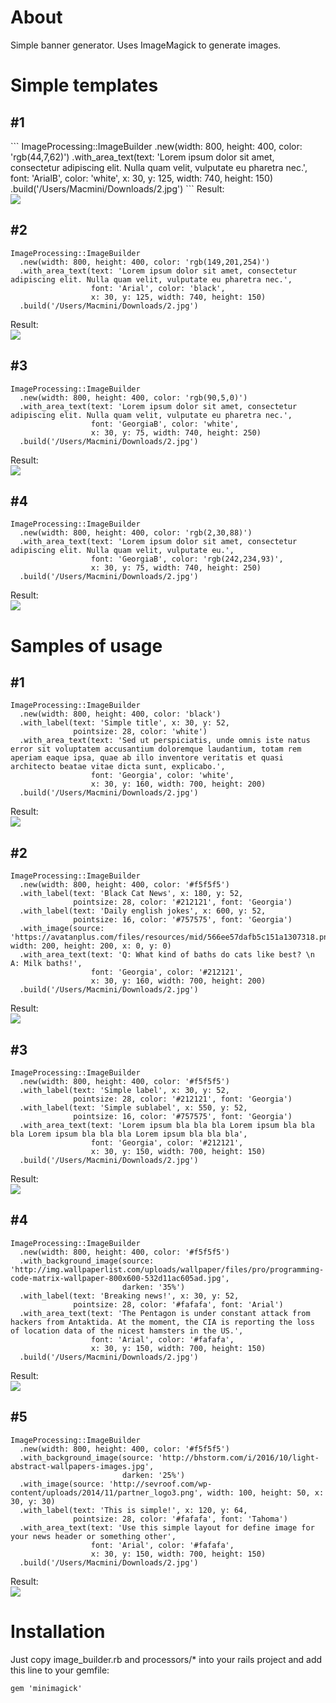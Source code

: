 <h1>About</h1>

<p>Simple banner generator. Uses ImageMagick to generate images.</p>

<h1>Simple templates</h1>
<h2> #1 </h2>
```
ImageProcessing::ImageBuilder
  .new(width: 800, height: 400, color: 'rgb(44,7,62)')
  .with_area_text(text: 'Lorem ipsum dolor sit amet, consectetur adipiscing elit. Nulla quam velit, vulputate eu pharetra nec.',
                  font: 'ArialB', color: 'white',
                  x: 30, y: 125, width: 740, height: 150)
  .build('/Users/Macmini/Downloads/2.jpg')
```
Result:
<br/>
<img src='http://joxi.ru/ZrJkEBBTKvNVmj.jpg'></img>
<h2> #2 </h2>

```
ImageProcessing::ImageBuilder
  .new(width: 800, height: 400, color: 'rgb(149,201,254)')
  .with_area_text(text: 'Lorem ipsum dolor sit amet, consectetur adipiscing elit. Nulla quam velit, vulputate eu pharetra nec.',
                  font: 'Arial', color: 'black',
                  x: 30, y: 125, width: 740, height: 150)
  .build('/Users/Macmini/Downloads/2.jpg')
```
Result:
<br/>
<img src='http://joxi.ru/KAxJgppHxpYMm8.jpg'></img>
<h2> #3 </h2>

```
ImageProcessing::ImageBuilder
  .new(width: 800, height: 400, color: 'rgb(90,5,0)')
  .with_area_text(text: 'Lorem ipsum dolor sit amet, consectetur adipiscing elit. Nulla quam velit, vulputate eu pharetra nec.',
                  font: 'GeorgiaB', color: 'white',
                  x: 30, y: 75, width: 740, height: 250)
  .build('/Users/Macmini/Downloads/2.jpg')
```
Result:
<br/>
<img src='http://joxi.ru/12M5VggSR6672J.jpg'></img>
<h2> #4 </h2>

```
ImageProcessing::ImageBuilder
  .new(width: 800, height: 400, color: 'rgb(2,30,88)')
  .with_area_text(text: 'Lorem ipsum dolor sit amet, consectetur adipiscing elit. Nulla quam velit, vulputate eu.',
                  font: 'GeorgiaB', color: 'rgb(242,234,93)',
                  x: 30, y: 75, width: 740, height: 250)
  .build('/Users/Macmini/Downloads/2.jpg')
```
Result:
<br/>
<img src='http://joxi.ru/bmoJBRRHzw0Jry.jpg'></img>


<h1>Samples of usage</h1>

<h2> #1 </h2>

```
ImageProcessing::ImageBuilder
  .new(width: 800, height: 400, color: 'black')
  .with_label(text: 'Simple title', x: 30, y: 52,
              pointsize: 28, color: 'white')
  .with_area_text(text: 'Sed ut perspiciatis, unde omnis iste natus error sit voluptatem accusantium doloremque laudantium, totam rem aperiam eaque ipsa, quae ab illo inventore veritatis et quasi architecto beatae vitae dicta sunt, explicabo.',
                  font: 'Georgia', color: 'white',
                  x: 30, y: 160, width: 700, height: 200)
  .build('/Users/Macmini/Downloads/2.jpg')
```

Result:
<br/>
<img src='http://joxi.ru/DmBZ7ggi351BmP.jpg'></img>

<h2> #2 </h2>

```
ImageProcessing::ImageBuilder
  .new(width: 800, height: 400, color: '#f5f5f5')
  .with_label(text: 'Black Cat News', x: 180, y: 52,
              pointsize: 28, color: '#212121', font: 'Georgia')
  .with_label(text: 'Daily english jokes', x: 600, y: 52,
              pointsize: 16, color: '#757575', font: 'Georgia')
  .with_image(source: 'https://avatanplus.com/files/resources/mid/566ee57dafb5c151a1307318.png', width: 200, height: 200, x: 0, y: 0)
  .with_area_text(text: 'Q: What kind of baths do cats like best? \n A: Milk baths!',
                  font: 'Georgia', color: '#212121',
                  x: 30, y: 160, width: 700, height: 200)
  .build('/Users/Macmini/Downloads/2.jpg')
```

Result:
<br/>
<img src='http://joxi.net/8Anb3aaT6XaDAO.jpg'></img>

<h2> #3 </h2>

```
ImageProcessing::ImageBuilder
  .new(width: 800, height: 400, color: '#f5f5f5')
  .with_label(text: 'Simple label', x: 30, y: 52,
              pointsize: 28, color: '#212121', font: 'Georgia')
  .with_label(text: 'Simple sublabel', x: 550, y: 52,
              pointsize: 16, color: '#757575', font: 'Georgia')
  .with_area_text(text: 'Lorem ipsum bla bla bla Lorem ipsum bla bla bla Lorem ipsum bla bla bla Lorem ipsum bla bla bla',
                  font: 'Georgia', color: '#212121',
                  x: 30, y: 150, width: 700, height: 150)
  .build('/Users/Macmini/Downloads/2.jpg')
```

Result:
<br/>
<img src='http://joxi.ru/V2V3G66H7MQPAv.jpg'></img>

<h2> #4 </h2>

```
ImageProcessing::ImageBuilder
  .new(width: 800, height: 400, color: '#f5f5f5')
  .with_background_image(source: 'http://img.wallpaperlist.com/uploads/wallpaper/files/pro/programming-code-matrix-wallpaper-800x600-532d11ac605ad.jpg',
                         darken: '35%')
  .with_label(text: 'Breaking news!', x: 30, y: 52,
              pointsize: 28, color: '#fafafa', font: 'Arial')
  .with_area_text(text: 'The Pentagon is under constant attack from hackers from Antaktida. At the moment, the CIA is reporting the loss of location data of the nicest hamsters in the US.',
                  font: 'Arial', color: '#fafafa',
                  x: 30, y: 150, width: 700, height: 150)
  .build('/Users/Macmini/Downloads/2.jpg')
```

Result:
<br/>
<img src='http://joxi.ru/KAxJgppHxY5Gm8.jpg'></img>


<h2> #5 </h2>

```
ImageProcessing::ImageBuilder
  .new(width: 800, height: 400, color: '#f5f5f5')
  .with_background_image(source: 'http://bhstorm.com/i/2016/10/light-abstract-wallpapers-images.jpg',
                         darken: '25%')
  .with_image(source: 'http://sevroof.com/wp-content/uploads/2014/11/partner_logo3.png', width: 100, height: 50, x: 30, y: 30)
  .with_label(text: 'This is simple!', x: 120, y: 64,
              pointsize: 28, color: '#fafafa', font: 'Tahoma')
  .with_area_text(text: 'Use this simple layout for define image for your news header or something other',
                  font: 'Arial', color: '#fafafa',
                  x: 30, y: 150, width: 700, height: 150)
  .build('/Users/Macmini/Downloads/2.jpg')
```

Result:
<br/>
<img src='http://joxi.ru/LmGn7ggtWK7Xrl.jpg'></img>

<h1>Installation</h1> 
<p>Just copy image_builder.rb and processors/* into your rails project and add this line to your gemfile: </p>

```gem 'minimagick'```

